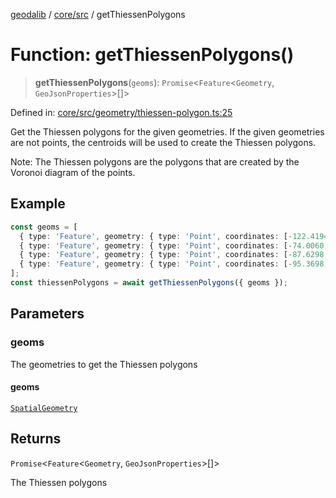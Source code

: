 [geodalib](../../../modules.md) / [core/src](../index.md) / getThiessenPolygons

# Function: getThiessenPolygons()

> **getThiessenPolygons**(`geoms`): `Promise`\<`Feature`\<`Geometry`, `GeoJsonProperties`\>[]\>

Defined in: [core/src/geometry/thiessen-polygon.ts:25](https://github.com/GeoDaCenter/geoda-lib/blob/04471ecd75dbfe13a0a0fbff4b6e7d785ad0f8e7/js/packages/core/src/geometry/thiessen-polygon.ts#L25)

Get the Thiessen polygons for the given geometries. If the given geometries are not points,
the centroids will be used to create the Thiessen polygons.

Note: The Thiessen polygons are the polygons that are created by the Voronoi diagram of the points.

## Example
```ts
const geoms = [
  { type: 'Feature', geometry: { type: 'Point', coordinates: [-122.4194, 37.7749] } },
  { type: 'Feature', geometry: { type: 'Point', coordinates: [-74.0060, 40.7128] } },
  { type: 'Feature', geometry: { type: 'Point', coordinates: [-87.6298, 41.8781] } },
  { type: 'Feature', geometry: { type: 'Point', coordinates: [-95.3698, 29.7604] } },
];
const thiessenPolygons = await getThiessenPolygons({ geoms });
```

## Parameters

### geoms

The geometries to get the Thiessen polygons

#### geoms

[`SpatialGeometry`](../type-aliases/SpatialGeometry.md)

## Returns

`Promise`\<`Feature`\<`Geometry`, `GeoJsonProperties`\>[]\>

The Thiessen polygons
